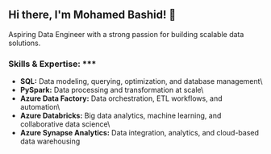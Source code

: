 ## Hi there, I'm Mohamed Bashid! 👋
Aspiring Data Engineer with a strong passion for building scalable data solutions.

### Skills & Expertise: ***
* **SQL:** Data modeling, querying, optimization, and database management\
* **PySpark:** Data processing and transformation at scale\
* **Azure Data Factory:** Data orchestration, ETL workflows, and automation\
* **Azure Databricks:** Big data analytics, machine learning, and collaborative data science\
* **Azure Synapse Analytics:** Data integration, analytics, and cloud-based data warehousing
<!--
**MohamedBashid/MohamedBashid** is a ✨ _special_ ✨ repository because its `README.md` (this file) appears on your GitHub profile.

Here are some ideas to get you started:

- 🔭 I’m currently working on ...
- 🌱 I’m currently learning ...
- 👯 I’m looking to collaborate on ...
- 🤔 I’m looking for help with ...
- 💬 Ask me about ...
- 📫 How to reach me: ...
- 😄 Pronouns: ...
- ⚡ Fun fact: ...
-->
